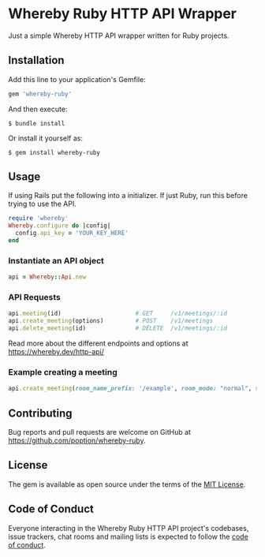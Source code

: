 # Whereby Ruby HTTP API Wrapper

Just a simple Whereby HTTP API wrapper written for Ruby projects.

## Installation

Add this line to your application's Gemfile:

```ruby
gem 'whereby-ruby'
```

And then execute:

    $ bundle install

Or install it yourself as:

    $ gem install whereby-ruby

## Usage

If using Rails put the following into a initializer. If just Ruby, run this before trying to use the API.

```ruby
require 'whereby'
Whereby.configure do |config|
  config.api_key = 'YOUR_KEY_HERE'
end
```

### Instantiate an API object

```ruby
api = Whereby::Api.new
```

### API Requests

```ruby
api.meeting(id)                     # GET     /v1/meetings/:id             
api.create_meeting(options)         # POST    /v1/meetings
api.delete_meeting(id)              # DELETE  /v1/meetings/:id
```
Read more about the different endpoints and options at https://whereby.dev/http-api/

### Example creating a meeting
```ruby
api.create_meeting(room_name_prefix: '/example', room_mode: "normal", start_date: "2020-08-01T00:00:00Z", end_date: "2020-08-01T15:00:00Z", fields: ["hostRoomUrl"])
```

## Contributing

Bug reports and pull requests are welcome on GitHub at https://github.com/poption/whereby-ruby.

## License

The gem is available as open source under the terms of the [MIT License](https://opensource.org/licenses/MIT).

## Code of Conduct

Everyone interacting in the Whereby Ruby HTTP API project's codebases, issue trackers, chat rooms and mailing lists is expected to follow the [code of conduct](https://github.com/[USERNAME]/whereby-ruby/blob/master/CODE_OF_CONDUCT.md).
